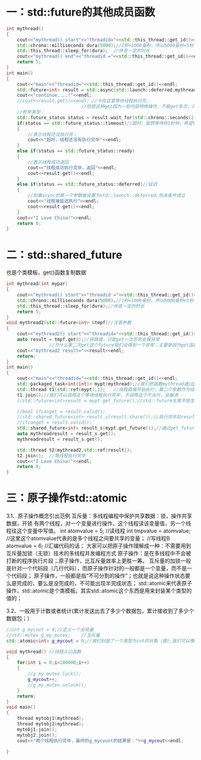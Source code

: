 # 一：std::future的其他成员函数

```C++
int mythread()
{
	cout<<"mythread() start"<<"threadid="<<std::this_thread::get_id()<<endl;//新的线程id
	std::chrono::milliseconds dura(5000);//1秒=1000毫秒，所以5000毫秒=5秒
	std::this_thread::sleep_for(dura);	//休息一定的时长
	cout<<"mythread() end"<<"threadid ="<<std::this_thread::get_id()<<endl;
	return 5;
}
int main()
{
	cout<<"main"<<"threadid="<<std::this_thread::get_id()<<endl;
	std::future<int> result = std::async(std::launch::deferred,mythread);	//流程并不会卡在这里
	cout<<"continue....!"<<endl;
	//cout<<result.get()<<endl;	//卡在这里等待线程执行完，
							//但是这种get因为一些内部特殊操作，不能get多次，只能get一次
	//枚举类型：
	std::future_status status = result.wait_for(std::chrono::seconds(1));//等待1秒
	if(status == std::future_status::timeout)//超时，我想等待你1秒钟，希望你返回，你没返回，那么status = timeout
	{
		//表示线程还没执行完；
		cout<<"超时，线程还没有执行完毕"<<endl;
	}
	else if(status == std::future_status::ready)
	{
		//表示线程成功返回
		cout<<"线程成功执行完毕，返回"<<endl;
		cout<<result.get()<<endl;
	}
	else if(status == std::future_status::deferred)//延迟
	{
		//如果async的第一个参数被设置为std::launch::deferred,则本条件成立
		cout<<"线程被延迟执行"<<endl;
		cout<<result.get()<<endl;
	}
	cout<<"I Love China!"<<endl;
	return 0;
}
```

# 二：std::shared_future

也是个类模板，get()函数复制数据


```c++
int mythread(int mypar)
{
	cout<<"mythread() start"<<"threadid ="<<std::this_thread::get_id()<<endl;
	std::chrono::milliseconds dura(5000);//1秒=1000毫秒，所以5000毫秒=5秒
	std::this_thread::sleep_for(dura);//休息一定的时长
	return 5;
}
void mythread2(std::future<int> &tmpf)//注意参数
{
	cout<<"mythread2() start"<<"threadid="<<std::this_thread::get_id()<<endl;
	auto result = tmpf.get();//获取值，只能get一次否则会报异常
				//为什么第二次get这个future我们会得到一个异常；主要是因为get函数的设计是一个移动语义
	cout<<"mythread2 result="<<result<<endl;
	return;
}
int main()
{
	cout<<"main"<<"threadid="<<std::this_thread::get_id()<<endl;
	std::packaged_task<int(int)> mypt(mythread);//我们把函数mythread通过packaged_task包装起来；
	std::thread t1(std::ref(mypt),1);	//线程直接开始执行，第二个参数作为线程入口函数的参数；
	t1.join();//我们可以调用这个等待线程执行完毕，不调用这个不太行，会崩溃
	//std::future<int>result = mypt.get_future();//std::future大家不陌生了，这个对象里含有线程入口函数

	//bool ifcanget = result.valid();
	//std::shared_future<int> result_s(result.share());//执行完毕后result_s里有值，而result里空了
	//ifcanget = result.valid();
	std::shared_future<int> result_s(mypt.get_future());//通过get_future返回值直接构造了一个shared_future对象。
	auto mythreadresult = result_s.get();
	mythreadresult = result_s.get();

	std::thread t2(mythread2,std::ref(result));
	t2.join();	//等线程执行完毕
	cout<<"I Love China!"<<endl;
	return 0;
}
```

# 三：原子操作std::atomic

3.1、原子操作概念引出范例
互斥量：多线程编程中保护共享数据：锁，操作共享数据，开锁
有两个线程，对一个变量进行操作，这个线程读该变量值，另一个线程往这个变量中写值。
int atomvalue = 5;
//读线程
int tmpvalue = atomvalue; //这里这个atomvalue代表的是多个线程之间要共享的变量；
//写线程B
atomvalue = 6; //汇编代码的话；
大家可以把原子操作理解成一种：不需要用到互斥量加锁（无锁）技术的多线程并发编程方式
原子操作：是在多线程中不会被打断的程序执行片段；原子操作，比互斥量效率上更胜一筹。
互斥量的加锁一般是针对一个代码段（几行代码），而原子操作针对的一般都是一个变量，而不是一个代码段；
原子操作，一般都是指“不可分割的操作”；也就是说这种操作状态要么是完成的，要么是没完成的，不可能出现半完成状态；
std::atomic来代表原子操作，std::atomic是个类模板。其实std::atomic这个东西是用来封装某个类型的值的；

3.2、一般用于计数或者统计(累计发送出去了多少个数据包，累计接收到了多少个数据包；）


```c++
//int g_mycout = 0;//定义一个全局量
//std::mutex g_my_mutex;	//互斥量
std::atomic<int> g_mycout = 0;//我们封装了一个类型为int的对象（值);我们可以像操作一个int类型变量一样来操作这个g_mycout

void mythread()	//线程入口函数
{
	for(int i = 0;i<100000;i++)
	{
		//g_my_mutex.lock();
		g_mycout++;
		//g_my_mutex.unlock();
	}
	return;
}
void main()
{
	thread mytobj1(mythread);
	thread mytobj2(mythread);
	mytobj1.join();
	mytobj2.join();
	cout<<"两个线程执行完毕，最终的g_mycount的结果是："<<g_mycout<<endl;

}
```